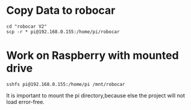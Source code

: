 # Copy Data to robocar
```
cd "robocar V2"
scp -r * pi@192.168.0.155:/home/pi/robocar
```
# Work on Raspberry with mounted drive
```
sshfs pi@192.168.0.155:/home/pi /mnt/robocar
```
It is important to mount the pi directory,because else the project
will not load error-free.
